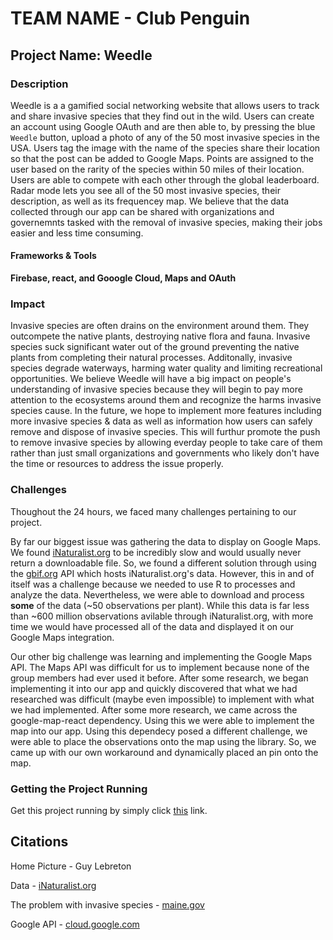 # TEAM NAME - Club Penguin 

## Project Name: Weedle
### Description
Weedle is a a gamified social networking website that allows users to track and share invasive species that they find out in the wild. Users can create an account using Google OAuth and are then able to, by pressing the blue `Weedle` button, upload a photo  of any of the 50 most invasive species in the USA. Users tag the image with the name of the species share their location so that the post can be added to Google Maps. Points are assigned to the user based on the rarity of the species within 50 miles of their location. Users are able to compete with each other through the global leaderboard. Radar mode lets you see all of the 50 most invasive species, their description, as well as its frequencey map. We believe that the data collected through our app can be shared with organizations and governemnts tasked with the removal of invasive species, making their jobs easier and less time consuming. 

#### Frameworks & Tools
**Firebase, react, and Gooogle Cloud, Maps and OAuth**

### Impact
Invasive species are often drains on the environment around them. They outcompete the native plants, destroying native flora and fauna. Invasive species suck significant water out of the ground preventing the native plants from completing their natural processes. Additonally, invasive species degrade waterways, harming water quality and limiting recreational opportunities. We believe Weedle will have a big impact on people's understanding of invasive species because they will begin to pay more attention to the ecosystems around them and recognize the harms invasive species cause. In the future, we hope to implement more features including more invasive species & data as well as information how users can safely remove and dispose of invasive species. This will furthur promote the push to remove invasive species by allowing everday people to take care of them rather than just small organizations and governments who likely don't have the time or resources to address the issue properly. 

### Challenges
Thoughout the 24 hours, we faced many challenges pertaining to our project. 

By far our biggest issue was gathering the data to display on Google Maps. We found [iNaturalist.org](https://www.inaturalist.org/home) to be incredibly slow and would usually never return a downloadable file. So, we found a different solution through using the [gbif.org](https://www.gbif.org/) API which hosts iNaturalist.org's data. However, this in and of itself was a challenge because we needed to use R to processes and analyze the data. Nevertheless, we were able to download and process **some** of the data (~50 observations per plant). While this data is far less than ~600 million observations avilable through iNaturalist.org, with more time we would have processed all of the data and displayed it on our Google Maps integration.

Our other big challenge was learning and implementing the Google Maps API. The Maps API was difficult for us to implement because none of the group members had ever used it before. After some research, we began implementing it into our app and quickly discovered that what we had researched was difficult (maybe even impossible) to implement with what we had implemented. After some more research, we came across the google-map-react dependency. Using this we were able to implement the map into our app. Using this dependecy posed a different challenge, we were able to place the observations onto the map using the library. So, we came up with our own workaround and dynamically placed an pin onto the map.

### Getting the Project Running
Get this project running by simply click [this](https://weedle-3f1c5.web.app/) link.

## Citations
Home Picture - Guy Lebreton 

Data - [iNaturalist.org](https://www.inaturalist.org/home)

The problem with invasive species - [maine.gov](https://www.maine.gov/dacf/php/documents/nisaweconomics.pdf)

Google API - [cloud.google.com](https://cloud.google.com/)
